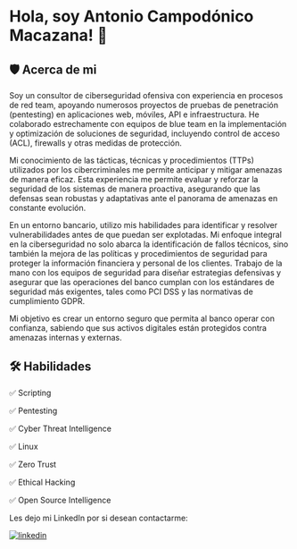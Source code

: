
# Hola, soy Antonio Campodónico Macazana! 👋

## 🛡️ Acerca de mi
Soy un consultor de ciberseguridad ofensiva con experiencia en procesos de red team, apoyando numerosos proyectos de pruebas de penetración (pentesting) en aplicaciones web, móviles, API e infraestructura. He colaborado estrechamente con equipos de blue team en la implementación y optimización de soluciones de seguridad, incluyendo control de acceso (ACL), firewalls y otras medidas de protección.

Mi conocimiento de las tácticas, técnicas y procedimientos (TTPs) utilizados por los cibercriminales me permite anticipar y mitigar amenazas de manera eficaz. Esta experiencia me permite evaluar y reforzar la seguridad de los sistemas de manera proactiva, asegurando que las defensas sean robustas y adaptativas ante el panorama de amenazas en constante evolución.

En un entorno bancario, utilizo mis habilidades para identificar y resolver vulnerabilidades antes de que puedan ser explotadas. Mi enfoque integral en la ciberseguridad no solo abarca la identificación de fallos técnicos, sino también la mejora de las políticas y procedimientos de seguridad para proteger la información financiera y personal de los clientes. Trabajo de la mano con los equipos de seguridad para diseñar estrategias defensivas y asegurar que las operaciones del banco cumplan con los estándares de seguridad más exigentes, tales como PCI DSS y las normativas de cumplimiento GDPR.

Mi objetivo es crear un entorno seguro que permita al banco operar con confianza, sabiendo que sus activos digitales están protegidos contra amenazas internas y externas.

## 🛠 Habilidades

✅ Scripting


✅ Pentesting


✅ Cyber Threat Intelligence


✅ Linux


✅ Zero Trust


✅ Ethical Hacking


✅ Open Source Intelligence


Les dejo mi LinkedIn por si desean contactarme:


[![linkedin](https://img.shields.io/badge/linkedin-0A66C2?style=for-the-badge&logo=linkedin&logoColor=white)](https://www.linkedin.com/in/antoniocampodonico/)
